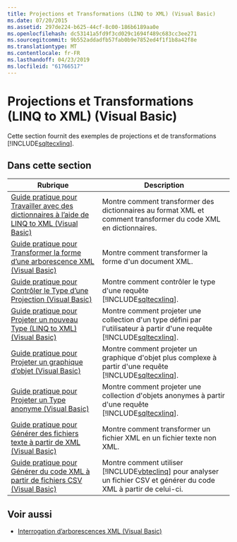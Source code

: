 ```yaml
---
title: Projections et Transformations (LINQ to XML) (Visual Basic)
ms.date: 07/20/2015
ms.assetid: 297de224-b625-44cf-8c00-186b6189aa0e
ms.openlocfilehash: dc53141a5fd9f3cd029c1694f489c683cc3ee271
ms.sourcegitcommit: 9b552addadfb57fab0b9e7852ed4f1f1b8a42f8e
ms.translationtype: MT
ms.contentlocale: fr-FR
ms.lasthandoff: 04/23/2019
ms.locfileid: "61766517"
---
```

# <a name="projections-and-transformations-linq-to-xml-visual-basic"></a>Projections et Transformations (LINQ to XML) (Visual Basic)
Cette section fournit des exemples de projections et de transformations [!INCLUDE[sqltecxlinq](~/includes/sqltecxlinq-md.md)].  
  
## <a name="in-this-section"></a>Dans cette section  
  
|Rubrique|Description|  
|-----------|-----------------|  
|[Guide pratique pour Travailler avec des dictionnaires à l’aide de LINQ to XML (Visual Basic)](../../../../visual-basic/programming-guide/concepts/linq/how-to-work-with-dictionaries-using-linq-to-xml.md)|Montre comment transformer des dictionnaires au format XML et comment transformer du code XML en dictionnaires.|  
|[Guide pratique pour Transformer la forme d’une arborescence XML (Visual Basic)](../../../../visual-basic/programming-guide/concepts/linq/how-to-transform-the-shape-of-an-xml-tree.md)|Montre comment transformer la forme d'un document XML.|  
|[Guide pratique pour Contrôler le Type d’une Projection (Visual Basic)](../../../../visual-basic/programming-guide/concepts/linq/how-to-control-the-type-of-a-projection.md)|Montre comment contrôler le type d'une requête [!INCLUDE[sqltecxlinq](~/includes/sqltecxlinq-md.md)].|  
|[Guide pratique pour Projeter un nouveau Type (LINQ to XML) (Visual Basic)](../../../../visual-basic/programming-guide/concepts/linq/how-to-project-a-new-type-linq-to-xml.md)|Montre comment projeter une collection d'un type défini par l'utilisateur à partir d'une requête [!INCLUDE[sqltecxlinq](~/includes/sqltecxlinq-md.md)].|  
|[Guide pratique pour Projeter un graphique d’objet (Visual Basic)](../../../../visual-basic/programming-guide/concepts/linq/how-to-project-an-object-graph.md)|Montre comment projeter un graphique d'objet plus complexe à partir d'une requête [!INCLUDE[sqltecxlinq](~/includes/sqltecxlinq-md.md)].|  
|[Guide pratique pour Projeter un Type anonyme (Visual Basic)](../../../../visual-basic/programming-guide/concepts/linq/how-to-project-an-anonymous-type.md)|Montre comment projeter une collection d'objets anonymes à partir d'une requête [!INCLUDE[sqltecxlinq](~/includes/sqltecxlinq-md.md)].|  
|[Guide pratique pour Générer des fichiers texte à partir de XML (Visual Basic)](../../../../visual-basic/programming-guide/concepts/linq/how-to-generate-text-files-from-xml.md)|Montre comment transformer un fichier XML en un fichier texte non XML.|  
|[Guide pratique pour Générer du code XML à partir de fichiers CSV (Visual Basic)](../../../../visual-basic/programming-guide/concepts/linq/how-to-generate-xml-from-csv-files.md)|Montre comment utiliser [!INCLUDE[vbteclinq](~/includes/vbteclinq-md.md)] pour analyser un fichier CSV et générer du code XML à partir de celui-ci.|  
  
## <a name="see-also"></a>Voir aussi

- [Interrogation d’arborescences XML (Visual Basic)](../../../../visual-basic/programming-guide/concepts/linq/querying-xml-trees.md)
